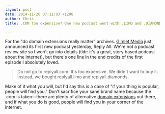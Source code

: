 ```yaml
---
layout: post
date: 2014-11-26 07:11:03 +1200
author: Chris
title: .COM too expensive? One new podcast went with .LIMO and .DIAMONDS

---
```


For the "do domain extensions really matter" archives. [Gimlet Media](http://gimletmedia.com) just announced its first new podcast yesterday, Reply All. We're not a podcast review site so I won't go into details (tldr: it's a great, story based podcast about the internet), but there's one line in the end credits of the first episode I absolutely loved.

>Do not go to replyall.com. It's too expensive. We didn't want to buy it. Instead, we bought replyall.limo and replyall.diamonds.

Make of it what you will, but I'd say this is a case of "if your thing is popular, people will find you." Don't sacrifice your sane brand name because the .com is taken—there are plenty of alternative [domain extensions](https://iwantmyname.com/domains/new-gtld-domain-extensions) out there, and if what you do is good, people will find you in your corner of the internet.



